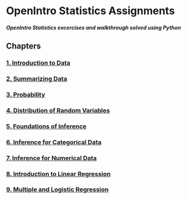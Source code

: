 # OpenIntro Statistics Assignments

##### OpenIntro Statistics excercises and walkthrough solved using Python

## Chapters

### [1. Introduction to Data](https://github.com/RiccardoMPesce/OpenIntro-Statistics-Excercises/tree/main/chapter1)
### [2. Summarizing Data](https://github.com/RiccardoMPesce/OpenIntro-Statistics-Excercises/tree/main/chapter2)
### [3. Probability](https://github.com/RiccardoMPesce/OpenIntro-Statistics-Excercises/tree/main/chapter3)
### [4. Distribution of Random Variables](https://github.com/RiccardoMPesce/OpenIntro-Statistics-Excercises/tree/main/chapter4)
### [5. Foundations of Inference](https://github.com/RiccardoMPesce/OpenIntro-Statistics-Excercises/tree/main/chapter5)
### [6. Inference for Categorical Data](https://github.com/RiccardoMPesce/OpenIntro-Statistics-Excercises/tree/main/chapter6)
### [7. Inference for Numerical Data](https://github.com/RiccardoMPesce/OpenIntro-Statistics-Excercises/tree/main/chapter7)
### [8. Introduction to Linear Regression](https://github.com/RiccardoMPesce/OpenIntro-Statistics-Excercises/tree/main/chapter8)
### [9. Multiple and Logistic Regression](https://github.com/RiccardoMPesce/OpenIntro-Statistics-Excercises/tree/main/chapter9)

